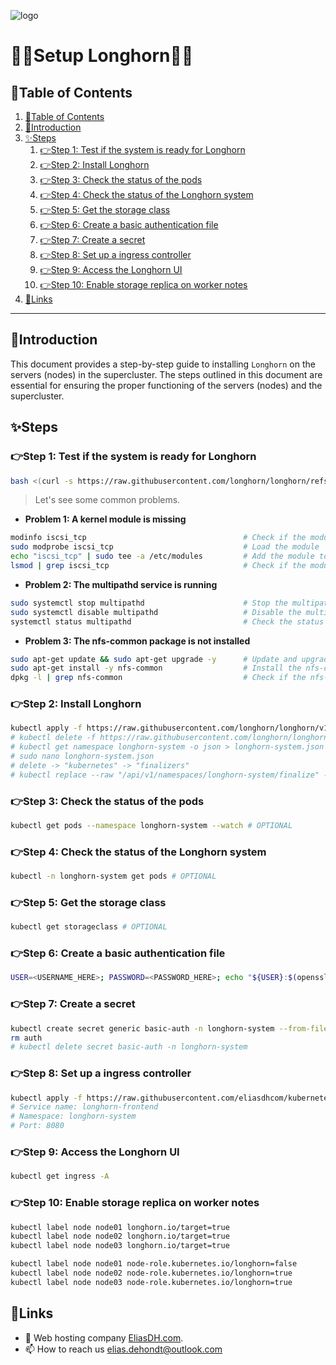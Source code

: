 ![logo](https://eliasdh.com/assets/media/images/logo-github.png)
# 💙🤍Setup Longhorn🤍💙

## 📘Table of Contents

1. [📘Table of Contents](#📘table-of-contents)
2. [🖖Introduction](#🖖introduction)
3. [✨Steps](#✨steps)
    1. [👉Step 1: Test if the system is ready for Longhorn](#👉step-1-test-if-the-system-is-ready-for-longhorn)
    2. [👉Step 2: Install Longhorn](#👉step-2-install-longhorn)
    3. [👉Step 3: Check the status of the pods](#👉step-3-check-the-status-of-the-pods)
    4. [👉Step 4: Check the status of the Longhorn system](#👉step-4-check-the-status-of-the-longhorn-system)
    5. [👉Step 5: Get the storage class](#👉step-5-get-the-storage-class)
    6. [👉Step 6: Create a basic authentication file](#👉step-6-create-a-basic-authentication-file)
    7. [👉Step 7: Create a secret](#👉step-7-create-a-secret)
    8. [👉Step 8: Set up a ingress controller](#👉step-8-set-up-a-ingress-controller)
    9. [👉Step 9: Access the Longhorn UI](#👉step-9-access-the-longhorn-ui)
    10. [👉Step 10: Enable storage replica on worker notes](#👉step-10-enable-storage-replica-on-worker-notes)
4. [🔗Links](#🔗links)

---

## 🖖Introduction

This document provides a step-by-step guide to installing `Longhorn` on the servers (nodes) in the supercluster. The steps outlined in this document are essential for ensuring the proper functioning of the servers (nodes) and the supercluster.

## ✨Steps

### 👉Step 1: Test if the system is ready for Longhorn

```bash
bash <(curl -s https://raw.githubusercontent.com/longhorn/longhorn/refs/tags/v1.7.2/scripts/environment_check.sh)
```

> Let's see some common problems.

- **Problem 1: A kernel module is missing**
```bash
modinfo iscsi_tcp                                   # Check if the module is available
sudo modprobe iscsi_tcp                             # Load the module
echo "iscsi_tcp" | sudo tee -a /etc/modules         # Add the module to the list of modules to load at boot
lsmod | grep iscsi_tcp                              # Check if the module is loaded
```

- **Problem 2: The multipathd service is running**
```bash
sudo systemctl stop multipathd                      # Stop the multipathd service
sudo systemctl disable multipathd                   # Disable the multipathd service
systemctl status multipathd                         # Check the status of the multipathd service
```

- **Problem 3: The nfs-common package is not installed**
```bash
sudo apt-get update && sudo apt-get upgrade -y      # Update and upgrade the system
sudo apt-get install -y nfs-common                  # Install the nfs-common package
dpkg -l | grep nfs-common                           # Check if the nfs-common package is installed
```

### 👉Step 2: Install Longhorn

```bash
kubectl apply -f https://raw.githubusercontent.com/longhorn/longhorn/v1.7.2/deploy/longhorn.yaml
# kubectl delete -f https://raw.githubusercontent.com/longhorn/longhorn/v1.7.2/deploy/longhorn.yaml
# kubectl get namespace longhorn-system -o json > longhorn-system.json
# sudo nano longhorn-system.json
# delete -> "kubernetes" -> "finalizers"
# kubectl replace --raw "/api/v1/namespaces/longhorn-system/finalize" -f longhorn-system.json
```

### 👉Step 3: Check the status of the pods

```bash
kubectl get pods --namespace longhorn-system --watch # OPTIONAL
```

### 👉Step 4: Check the status of the Longhorn system

```bash
kubectl -n longhorn-system get pods # OPTIONAL
```

### 👉Step 5: Get the storage class

```bash
kubectl get storageclass # OPTIONAL
```

### 👉Step 6: Create a basic authentication file

```bash
USER=<USERNAME_HERE>; PASSWORD=<PASSWORD_HERE>; echo "${USER}:$(openssl passwd -stdin -apr1 <<< ${PASSWORD})" >> auth
```

### 👉Step 7: Create a secret

```bash
kubectl create secret generic basic-auth -n longhorn-system --from-file=auth
rm auth
# kubectl delete secret basic-auth -n longhorn-system
```

### 👉Step 8: Set up a ingress controller

```bash
kubectl apply -f https://raw.githubusercontent.com/eliasdhcom/kubernetes-infrastructure/refs/heads/main/Supercluster/Cluster01/Longhorn/Ingress.yaml
# Service name: longhorn-frontend
# Namespace: longhorn-system
# Port: 8080
```

### 👉Step 9: Access the Longhorn UI

```bash
kubectl get ingress -A
```

### 👉Step 10: Enable storage replica on worker notes

```bash
kubectl label node node01 longhorn.io/target=true
kubectl label node node02 longhorn.io/target=true
kubectl label node node03 longhorn.io/target=true
```

```bash
kubectl label node node01 node-role.kubernetes.io/longhorn=false
kubectl label node node02 node-role.kubernetes.io/longhorn=true
kubectl label node node03 node-role.kubernetes.io/longhorn=true
```

## 🔗Links
- 👯 Web hosting company [EliasDH.com](https://eliasdh.com).
- 📫 How to reach us elias.dehondt@outlook.com